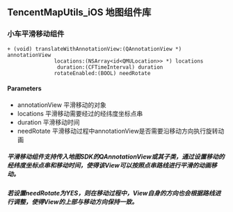 ## TencentMapUtils_iOS 地图组件库 
### 小车平滑移动组件

	+ (void) translateWithAnnotationView:(QAnnotationView *) annotationView 
				   locations:(NSArray<id<QMULocation>> *) locations 
				    duration:(CFTimeInterval) duration 
			       rotateEnabled:(BOOL) needRotate 

#### Parameters
* annotationView 平滑移动的对象
* locations	 平滑移动需要经过的经纬度坐标点串
* duration	 平滑移动时间
* needRotate	 平滑移动过程中annotationView是否需要沿移动方向执行旋转动画


##### 平滑移动组件支持传入地图SDK的QAnnotationView或其子类，通过设置移动的经纬度坐标点串和移动时间，使得该View可以按照点串路线进行平滑的动画移动。  
##### 若设置needRotate为YES，则在移动过程中，View自身的方向也会根据路线进行调整，使得View的上部与移动方向保持一致。
